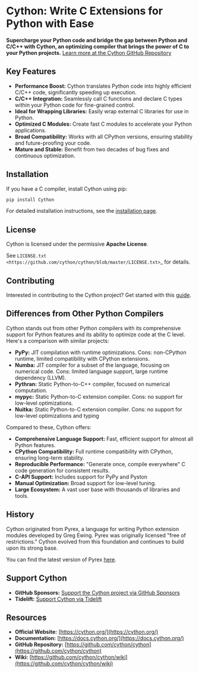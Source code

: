 # Cython: Write C Extensions for Python with Ease

**Supercharge your Python code and bridge the gap between Python and C/C++ with Cython, an optimizing compiler that brings the power of C to your Python projects.** [Learn more at the Cython GitHub Repository](https://github.com/cython/cython)

## Key Features

*   **Performance Boost:** Cython translates Python code into highly efficient C/C++ code, significantly speeding up execution.
*   **C/C++ Integration:** Seamlessly call C functions and declare C types within your Python code for fine-grained control.
*   **Ideal for Wrapping Libraries:** Easily wrap external C libraries for use in Python.
*   **Optimized C Modules:** Create fast C modules to accelerate your Python applications.
*   **Broad Compatibility:** Works with all CPython versions, ensuring stability and future-proofing your code.
*   **Mature and Stable:** Benefit from two decades of bug fixes and continuous optimization.

## Installation

If you have a C compiler, install Cython using pip:

```bash
pip install Cython
```

For detailed installation instructions, see the [installation page](https://docs.cython.org/en/latest/src/quickstart/install.html).

## License

Cython is licensed under the permissive **Apache License**.

See `LICENSE.txt <https://github.com/cython/cython/blob/master/LICENSE.txt>`_ for details.

## Contributing

Interested in contributing to the Cython project? Get started with this [guide](https://github.com/cython/cython/blob/master/docs/CONTRIBUTING.rst).

## Differences from Other Python Compilers

Cython stands out from other Python compilers with its comprehensive support for Python features and its ability to optimize code at the C level.  Here's a comparison with similar projects:

*   **PyPy:** JIT compilation with runtime optimizations. Cons: non-CPython runtime, limited compatibility with CPython extensions.
*   **Numba:** JIT compiler for a subset of the language, focusing on numerical code. Cons: limited language support, large runtime dependency (LLVM).
*   **Pythran:** Static Python-to-C++ compiler, focused on numerical computation.
*   **mypyc:** Static Python-to-C extension compiler. Cons: no support for low-level optimizations.
*   **Nuitka:** Static Python-to-C extension compiler. Cons: no support for low-level optimizations and typing

Compared to these, Cython offers:

*   **Comprehensive Language Support:**  Fast, efficient support for almost all Python features.
*   **CPython Compatibility:** Full runtime compatibility with CPython, ensuring long-term stability.
*   **Reproducible Performance:** "Generate once, compile everywhere" C code generation for consistent results.
*   **C-API Support:** Includes support for PyPy and Pyston
*   **Manual Optimization:** Broad support for low-level tuning.
*   **Large Ecosystem:** A vast user base with thousands of libraries and tools.

## History

Cython originated from Pyrex, a language for writing Python extension modules developed by Greg Ewing. Pyrex was originally licensed "free of restrictions." Cython evolved from this foundation and continues to build upon its strong base.

You can find the latest version of Pyrex [here](https://www.cosc.canterbury.ac.nz/~greg/python/Pyrex/).

## Support Cython

*   **GitHub Sponsors:** [Support the Cython project via GitHub Sponsors](https://github.com/users/scoder/sponsorship)
*   **Tidelift:** [Support Cython via Tidelift](https://tidelift.com/subscription/pkg/pypi-cython)

## Resources

*   **Official Website:** [https://cython.org/](https://cython.org/)
*   **Documentation:** [https://docs.cython.org/](https://docs.cython.org/)
*   **GitHub Repository:** [https://github.com/cython/cython](https://github.com/cython/cython)
*   **Wiki:** [https://github.com/cython/cython/wiki](https://github.com/cython/cython/wiki)
